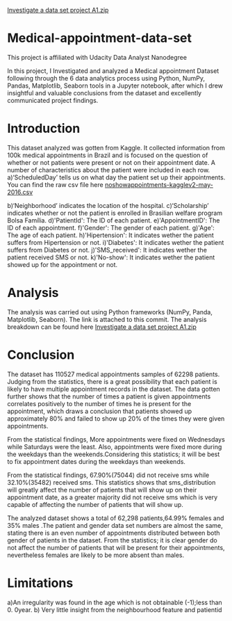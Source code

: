 [Investigate a data set project A1.zip](https://github.com/Sharzzdevise/Medical-appointment-data-set/files/8952257/Investigate.a.data.set.project.A1.zip)
# Medical-appointment-data-set
This project is affiliated with Udacity Data Analyst Nanodegree 

In this project, I  Investigated and analyzed a Medical appointment Dataset following through the 6 data analytics process using Python, NumPy, Pandas, Matplotlib, Seaborn tools in a Jupyter notebook, after which I drew insightful and valuable conclusions from the dataset and excellently communicated project findings.

# Introduction
This dataset analyzed was gotten from Kaggle. It collected information from 100k medical appointments in Brazil and is focused on the question of whether or not patients were present or not on their appointment date. A number of characteristics about the patient were included in each row. 
a)‘ScheduledDay’ tells us on what day the patient set up their appointments. You can find the raw csv file here [noshowappointments-kagglev2-may-2016.csv](https://github.com/Sharzzdevise/Medical-appointment-data-set/files/9418278/noshowappointments-kagglev2-may-2016.csv)

b)‘Neighborhood’ indicates the location of the hospital. 
c)‘Scholarship’ indicates whether or not the patient is enrolled in Brasilian welfare program Bolsa Família. 
d)'PatientId': The ID of each patient. 
e)'AppointmentID': The ID of each appointment. 
f)'Gender': The gender of each patient.
g)'Age': The age of each patient.
h)'Hipertension': It indicates wether the patient suffers from Hipertension or not. 
i)'Diabetes': It indicates wether the patient suffers from Diabetes or not. 
j)'SMS_received': It indicates wether the patient received SMS or not. 
k)'No-show': It indicates wether the patient showed up for the appointment or not.

# Analysis
The analysis was carried out using Python frameworks (NumPy, Panda, Matplotlib, Seaborn). The link is attached to this commit. The analysis breakdown can be found here [Investigate a data set project A1.zip](https://github.com/Sharzzdevise/Medical-appointment-data-set/files/9418285/Investigate.a.data.set.project.A1.zip)


# Conclusion
The dataset has 110527 medical appointments samples of 62298 patients. Judging from the statistics, there is a great possibility that each patient is likely to have multiple appointment records in the dataset. The data gotten further shows that the number of times a patient is given appointments correlates positively to the number of times he is present for the appointment, which draws a conclusion that patients showed up approximately 80% and failed to show up 20% of the times they were given appointments.

From the statistical findings, More appointments were fixed on Wednesdays while Saturdays were the least. Also, appointments were fixed more during the weekdays than the weekends.Considering this statistics; it will be best to fix appointment dates during the weekdays than weekends.

From the statistical findings, 67.90%(75044) did not receive sms while 32.10%(35482) received sms. This statistics shows that sms_distribution will greatly affect the number of patients that will show up on their appointment date, as a greater majority did not receive sms which is very capable of affecting the number of patients that will show up.

The analyzed dataset shows a total of 62,298 patients,64.99% females and 35% males .The patient and gender data set numbers are almost the same, stating there is an even number of appointments distributed between both gender of patients in the dataset. From the statistics; it is clear gender do not affect the number of patients that will be present for their appointments, nevertheless females are likely to be more absent than males.

# Limitations
a)An irregularity was found in the age which is not obtainable (-1);less than 0. 0year. 
b) Very little insight from the neighbourhood feature and patientid
